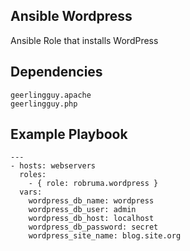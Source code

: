 Ansible Wordpress
--------

Ansible Role that installs WordPress

## Dependencies

    geerlingguy.apache 
    geerlingguy.php 

## Example Playbook

    ---
    - hosts: webservers
      roles:
        - { role: robruma.wordpress }
      vars:
        wordpress_db_name: wordpress
        wordpress_db_user: admin
        wordpress_db_host: localhost
        wordpress_db_password: secret
        wordpress_site_name: blog.site.org
